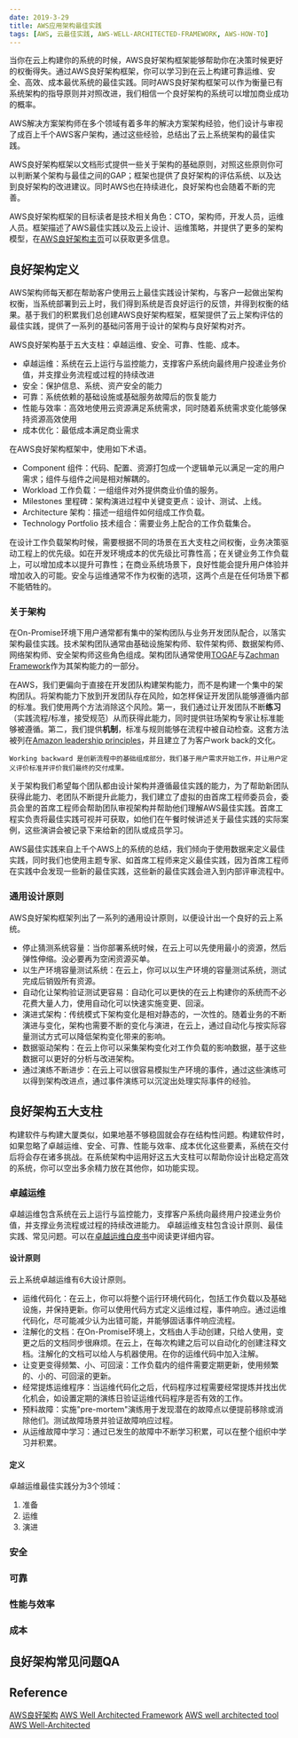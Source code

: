 ```yaml
---
date: 2019-3-29
title: AWS应用架构最佳实践
tags: [AWS, 云最佳实践, AWS-WELL-ARCHITECTED-FRAMEWORK, AWS-HOW-TO]
---
```


当你在云上构建你的系统的时候，AWS良好架构框架能够帮助你在决策时候更好的权衡得失。通过AWS良好架构框架，你可以学习到在云上构建可靠运维、安全、高效、成本最优系统的最佳实践。同时AWS良好架构框架可以作为衡量已有系统架构的指导原则并对照改进，我们相信一个良好架构的系统可以增加商业成功的概率。

AWS解决方案架构师在多个领域有着多年的解决方案架构经验，他们设计与审视了成百上千个AWS客户架构，通过这些经验，总结出了云上系统架构的最佳实践。

AWS良好架构框架以文档形式提供一些关于架构的基础原则，对照这些原则你可以判断某个架构与最佳之间的GAP；框架也提供了良好架构的评估系统、以及达到良好架构的改进建议。同时AWS也在持续进化，良好架构也会随着不断的完善。

AWS良好架构框架的目标读者是技术相关角色：CTO，架构师，开发人员，运维人员。框架描述了AWS最佳实践以及云上设计、运维策略，并提供了更多的架构模型，在[AWS良好架构主页](https://aws.amazon.com/architecture/well-architected/)可以获取更多信息。

## 良好架构定义
AWS架构师每天都在帮助客户使用云上最佳实践设计架构，与客户一起做出架构权衡，当系统部署到云上时，我们得到系统是否良好运行的反馈，并得到权衡的结果。基于我们的积累我们总创建AWS良好架构框架，框架提供了云上架构评估的最佳实践，提供了一系列的基础问答用于设计的架构与良好架构对齐。

AWS良好架构基于五大支柱：卓越运维、安全、可靠、性能、成本。

- 卓越运维：系统在云上运行与监控能力，支撑客户系统向最终用户投递业务价值，并支撑业务流程或过程的持续改进
- 安全：保护信息、系统、资产安全的能力
- 可靠：系统依赖的基础设施或基础服务故障后的恢复能力
- 性能与效率：高效地使用云资源满足系统需求，同时随着系统需求变化能够保持资源高效使用
- 成本优化：最低成本满足商业需求

在AWS良好架构框架中，使用如下术语。
- Component 组件：代码、配置、资源打包成一个逻辑单元以满足一定的用户需求；组件与组件之间是相对解耦的。
- Workload 工作负载：一组组件对外提供商业价值的服务。
- Milestones 里程碑：架构演进过程中关键变更点：设计、测试、上线。
- Architecture 架构：描述一组组件如何组成工作负载。
- Technology Portfolio 技术组合：需要业务上配合的工作负载集合。

在设计工作负载架构时候，需要根据不同的场景在五大支柱之间权衡，业务决策驱动工程上的优先级。如在开发环境成本的优先级比可靠性高；在关键业务工作负载上，可以增加成本以提升可靠性；在商业系统场景下，良好性能会提升用户体验并增加收入的可能。安全与运维通常不作为权衡的选项，这两个点是在任何场景下都不能牺牲的。

### 关于架构

在On-Promise环境下用户通常都有集中的架构团队与业务开发团队配合，以落实架构最佳实践。技术架构团队通常由基础设施架构师、软件架构师、数据架构师、网络架构师、安全架构师这些角色组成。架构团队通常使用[TOGAF](http://pubs.opengroup.org/architecture/togaf9-doc/arch/)与[Zachman Framework](https://www.zachman.com/about-the-zachman-framework)作为其架构能力的一部分。


在AWS，我们更偏向于直接在开发团队构建架构能力，而不是构建一个集中的架构团队。将架构能力下放到开发团队存在风险，如怎样保证开发团队能够遵循内部的标准。我们使用两个方法消除这个风险。第一，我们通过让开发团队不断**练习**（实践流程/标准，接受规范）从而获得此能力，同时提供驻场架构专家让标准能够被遵循。第二，我们提供**机制**，标准与规则能够在流程中被自动检查。这套方法被列在[Amazon leadership principles](https://www.aboutamazon.com/working-at-amazon/our-leadership-principles)，并且建立了为客户work back的文化。

```Working backward 是创新流程中的基础组成部分，我们基于用户需求开始工作，并让用户定义评价标准并评价我们最终的交付成果。```

关于架构我们希望每个团队都由设计架构并遵循最佳实践的能力，为了帮助新团队获得此能力、老团队不断提升此能力，我们建立了虚拟的由首席工程师委员会，委员会里的首席工程师会帮助团队审视架构并帮助他们理解AWS最佳实践。首席工程实负责将最佳实践可视并可获取，如他们在午餐时候讲述关于最佳实践的实际案例，这些演讲会被记录下来给新的团队或成员学习。

AWS最佳实践来自上千个AWS上的系统的总结，我们倾向于使用数据来定义最佳实践，同时我们也使用主题专家、如首席工程师来定义最佳实践，因为首席工程师在实践中会发现一些新的最佳实践，这些新的最佳实践会进入到内部评审流程中。

### 通用设计原则

AWS良好架构框架列出了一系列的通用设计原则，以便设计出一个良好的云上系统。

- 停止猜测系统容量：当你部署系统时候，在云上可以先使用最小的资源，然后弹性伸缩。没必要再为空闲资源买单。
- 以生产环境容量测试系统：在云上，你可以以生产环境的容量测试系统，测试完成后销毁所有资源。
- 自动化让架构验证测试更容易：自动化可以更快的在云上构建你的系统而不必花费大量人力，使用自动化可以快速实施变更、回滚。
- 演进式架构：传统模式下架构变化是相对静态的，一次性的。随着业务的不断演进与变化，架构也需要不断的变化与演进，在云上，通过自动化与按实际容量测试方式可以降低架构变化带来的影响。
- 数据驱动架构：在云上你可以采集架构变化对工作负载的影响数据，基于这些数据可以更好的分析与改进架构。
- 通过演练不断进步：在云上可以很容易模拟生产环境的事件，通过这些演练可以得到架构改进点，通过事件演练可以沉淀出处理实际事件的经验。

## 良好架构五大支柱

构建软件与构建大厦类似，如果地基不够稳固就会存在结构性问题。构建软件时，如果忽略了卓越运维、安全、可靠、性能与效率、成本优化这些要素，系统在交付后将会存在诸多挑战。在系统架构中运用好这五大支柱可以帮助你设计出稳定高效的系统，你可以空出多余精力放在其他你，如功能实现。

### 卓越运维
卓越运维包含系统在云上运行与监控能力，支撑客户系统向最终用户投递业务价值，并支撑业务流程或过程的持续改进能力。
卓越运维支柱包含设计原则、最佳实践、常见问题。可以在[卓越运维白皮书](https://d0.awsstatic.com/whitepapers/architecture/AWS-Operational-Excellence-Pillar.pdf)中阅读更详细内容。

#### 设计原则

云上系统卓越运维有6大设计原则。

- 运维代码化：在云上，你可以将整个运行环境代码化，包括工作负载以及基础设施，并保持更新。你可以使用代码方式定义运维过程，事件响应。通过运维代码化，尽可能减少认为出错可能，并能够固话事件响应流程。
- 注解化的文档：在On-Promise环境上，文档由人手动创建，只给人使用，变更之后的文档同步很麻烦。在云上，在每次构建之后可以自动化的创建注释文档。注解化的文档可以给人与机器使用。在你的运维代码中加入注解。
- 让变更变得频繁、小、可回滚：工作负载内的组件需要定期更新，使用频繁的、小的、可回滚的更新。
- 经常提炼运维程序：当运维代码化之后，代码程序过程需要经常提炼并找出优化机会，如设置定期的演练日验证运维代码程序是否有效的工作。
- 预料故障：实施"pre-mortem"演练用于发现潜在的故障点以便提前移除或消除他们。测试故障场景并验证故障响应过程。
- 从运维故障中学习：通过已发生的故障中不断学习积累，可以在整个组织中学习并积累。

#### 定义
卓越运维最佳实践分为3个领域：
1. 准备
2. 运维
3. 演进

### 安全
### 可靠
### 性能与效率
### 成本

## 良好架构常见问题QA

## Reference
[AWS良好架构](https://s3.cn-north-1.amazonaws.com.cn/white-paper-localization/PDF/AWS+%E8%89%AF%E5%A5%BD%E6%9E%B6%E6%9E%84%E6%A1%86%E6%9E%B6.pdf)
[AWS Well Architected Framework](https://d1.awsstatic.com/whitepapers/architecture/AWS_Well-Architected_Framework.pdf)
[AWS well architected tool](https://aws.amazon.com/well-architected-tool/)
[AWS Well-Architected](https://aws.amazon.com/architecture/well-architected/)

